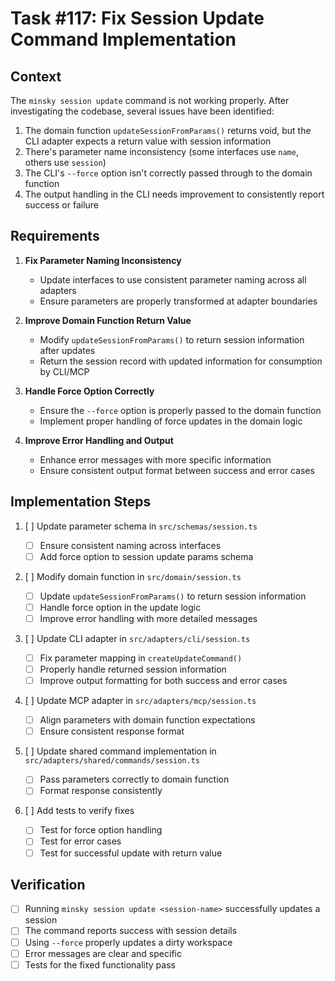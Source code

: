 # Task #117: Fix Session Update Command Implementation

## Context

The `minsky session update` command is not working properly. After investigating the codebase, several issues have been identified:

1. The domain function `updateSessionFromParams()` returns void, but the CLI adapter expects a return value with session information
2. There's parameter name inconsistency (some interfaces use `name`, others use `session`)
3. The CLI's `--force` option isn't correctly passed through to the domain function
4. The output handling in the CLI needs improvement to consistently report success or failure

## Requirements

1. **Fix Parameter Naming Inconsistency**

   - Update interfaces to use consistent parameter naming across all adapters
   - Ensure parameters are properly transformed at adapter boundaries

2. **Improve Domain Function Return Value**

   - Modify `updateSessionFromParams()` to return session information after updates
   - Return the session record with updated information for consumption by CLI/MCP

3. **Handle Force Option Correctly**

   - Ensure the `--force` option is properly passed to the domain function
   - Implement proper handling of force updates in the domain logic

4. **Improve Error Handling and Output**
   - Enhance error messages with more specific information
   - Ensure consistent output format between success and error cases

## Implementation Steps

1. [ ] Update parameter schema in `src/schemas/session.ts`

   - [ ] Ensure consistent naming across interfaces
   - [ ] Add force option to session update params schema

2. [ ] Modify domain function in `src/domain/session.ts`

   - [ ] Update `updateSessionFromParams()` to return session information
   - [ ] Handle force option in the update logic
   - [ ] Improve error handling with more detailed messages

3. [ ] Update CLI adapter in `src/adapters/cli/session.ts`

   - [ ] Fix parameter mapping in `createUpdateCommand()`
   - [ ] Properly handle returned session information
   - [ ] Improve output formatting for both success and error cases

4. [ ] Update MCP adapter in `src/adapters/mcp/session.ts`

   - [ ] Align parameters with domain function expectations
   - [ ] Ensure consistent response format

5. [ ] Update shared command implementation in `src/adapters/shared/commands/session.ts`

   - [ ] Pass parameters correctly to domain function
   - [ ] Format response consistently

6. [ ] Add tests to verify fixes
   - [ ] Test for force option handling
   - [ ] Test for error cases
   - [ ] Test for successful update with return value

## Verification

- [ ] Running `minsky session update <session-name>` successfully updates a session
- [ ] The command reports success with session details
- [ ] Using `--force` properly updates a dirty workspace
- [ ] Error messages are clear and specific
- [ ] Tests for the fixed functionality pass

